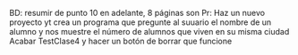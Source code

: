 BD: resumir de punto 10 en adelante, 8 páginas son
Pr: Haz un nuevo proyecto yt crea un programa que pregunte al suuario el nombre de un alumno y nos muestre el número de alumnos que viven en su misma ciudad
Acabar TestClase4 y hacer un botón de borrar que funcione

